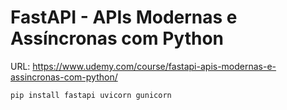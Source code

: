 # FastAPI - APIs Modernas e Assíncronas com Python

URL: https://www.udemy.com/course/fastapi-apis-modernas-e-assincronas-com-python/

```
pip install fastapi uvicorn gunicorn
```

